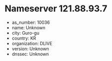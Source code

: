 # Nameserver 121.88.93.7

* as_number: 10036
* name: Unknown
* city: Guro-gu
* country: KR
* organization: DLIVE
* version: Unknown
* dnssec: Unknown
